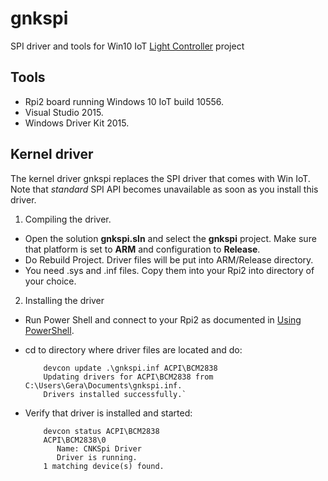 # gnkspi
SPI driver and tools for Win10 IoT [Light Controller](https://www.hackster.io/gera_k/rpi2-win10-iot-based-light-controller-e73990) project 
## Tools
- Rpi2 board running Windows 10 IoT build 10556.
- Visual Studio 2015.
- Windows Driver Kit 2015.

## Kernel driver
The kernel driver gnkspi replaces the SPI driver that comes with Win IoT. Note that _standard_ SPI API becomes unavailable as soon as you install this driver.

1. Compiling the driver.
 - Open the solution **gnkspi.sln** and select the **gnkspi** project. Make sure that platform is set to **ARM** and configuration to **Release**. 
 - Do Rebuild Project. Driver files will be put into ARM/Release directory. 
 - You need .sys and .inf files. Copy them into your Rpi2 into directory of your choice.

2. Installing the driver
 - Run Power Shell and connect to your Rpi2 as documented in [Using PowerShell](http://ms-iot.github.io/content/en-US/win10/samples/PowerShell.htm).
 - cd to directory where driver files are located and do:
 
		   devcon update .\gnkspi.inf ACPI\BCM2838
           Updating drivers for ACPI\BCM2838 from C:\Users\Gera\Documents\gnkspi.inf.
           Drivers installed successfully.`
    
 - Verify that driver is installed and started:
 
		   devcon status ACPI\BCM2838
           ACPI\BCM2838\0
              Name: CNKSpi Driver
              Driver is running.
           1 matching device(s) found.









